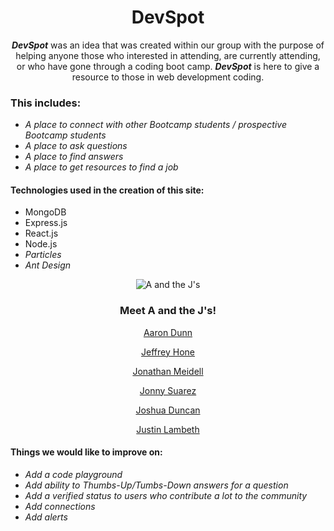 <div align="center">

# DevSpot

_**DevSpot**_ was an idea that was created within our group with the purpose of helping anyone those who interested in attending, are currently attending, or who have gone through a coding boot camp. _**DevSpot**_ is here to give a resource to those in web development coding.
</div>

### This includes:
* _A place to connect with other Bootcamp students / prospective Bootcamp students_
* _A place to ask questions_
* _A place to find answers_
* _A place to get resources to find a job_

#### Technologies used in the creation of this site:
* MongoDB
* Express.js
* React.js
* Node.js
* _Particles_
* _Ant Design_

<div align="center">

![A and the J's](https://torqie/DevSpot/_screenshot/AandtheJs.png)

### Meet A and the J's!
[Aaron Dunn](https://www.linkedin.com/in/k-aaron-dunn/)

[Jeffrey Hone](https://www.linkedin.com/in/terik-hone-38b671bb/)

[Jonathan Meidell](https://www.linkedin.com/in/jonathan-meidell-4394286a/)

[Jonny Suarez](https://www.linkedin.com/in/jonathan-suarez-a93778121/)

[Joshua Duncan](https://www.linkedin.com/in/joshua-duncan-393456b9/)

[Justin Lambeth](https://www.linkedin.com/in/justin-lambeth/)
</div>

#### Things we would like to improve on:
* _Add a code playground_
* _Add ability to Thumbs-Up/Tumbs-Down answers for a question_
* _Add a verified status to users who contribute a lot to the community_
* _Add connections_
* _Add alerts_
